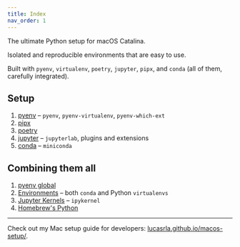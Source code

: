 ```yaml
---
title: Index
nav_order: 1
---
```


The ultimate Python setup for macOS Catalina. 

Isolated and reproducible environments that are easy to use. 

Built with `pyenv`, `virtualenv`, `poetry`, `jupyter`, `pipx`, and `conda` (all of them, carefully integrated).

## Setup

1. [pyenv](pyenv/pyenv.html) – `pyenv`, `pyenv-virtualenv`, `pyenv-which-ext`
2. [pipx](pipx.html)
3. [poetry](poetry.html)
4. [jupyter](jupyter/jupyterlab.html) – `jupyterlab`, plugins and extensions
5. [conda](conda/miniconda.html) – `miniconda`

## Combining them all

1. [pyenv global](usage/pyenv-global.html)
2. [Environments](usage/environments.html) – both `conda` and Python `virtualenvs`
3. [Jupyter Kernels](usage/kernels.html) – `ipykernel`
4. [Homebrew's Python](/sage/brew-python.html)

---

Check out my Mac setup guide for developers: [lucasrla.github.io/macos-setup/](https://lucasrla.github.io/macos-setup/).
